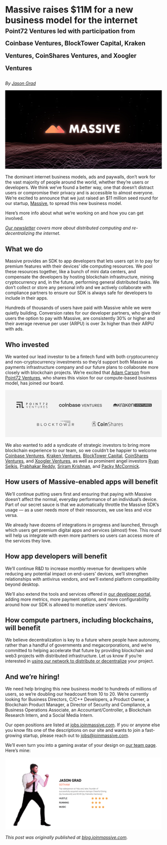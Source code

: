 # Massive raises $11M for a new business model for the internet<br><sub><sup>Point72 Ventures led with participation from Coinbase Ventures, BlockTower Capital, Kraken Ventures, CoinShares Ventures, and Xoogler Ventures

_By [Jason Grad](https://github.com/codeninja23)_

![Massive, a new business model for the internet](massive.jpg)

The dominant internet business models, ads and paywalls, don’t work for the vast majority of people
around the world, whether they’re users or developers. We think we’ve found a better way, one that
doesn’t distract users or compromise their privacy and is accessible to almost everyone. We’re
excited to announce that we just raised an $11 million seed round for our startup,
[Massive](https://joinmassive.com/), to spread this new business model.

Here’s more info about what we’re working on and how you can get involved.

_[Our newsletter](https://upscri.be/f/c3cwu9) covers more about distributed computing and
re-decentralizing the internet._

## What we do

Massive provides an SDK to app developers that lets users opt in to pay for premium features with
their devices’ idle computing resources. We pool these resources together, like a bunch of mini data
centers, and compensate the developers by hosting blockchain infrastructure, mining cryptocurrency
and, in the future, performing general distributed tasks. We don’t collect or store any personal
info and we actively collaborate with compliance partners to ensure our SDK is always safe for
developers to include in their apps.

Hundreds of thousands of users have paid with Massive while we were quietly building. Conversion
rates for our developer partners, who give their users the option to pay with Massive, are
consistently 30% or higher and their average revenue per user (ARPU) is over 3x higher than their
ARPU with ads.

## Who invested

We wanted our lead investor to be a fintech fund with both cryptocurrency and non-cryptocurrency
investments so they’d support both Massive as payments infrastructure company and our future plans
to collaborate more closely with blockchain projects. We’re excited that
[Adam Carson](https://p72.vc/team/adam-k-carson/) from [Point72 Ventures](https://p72.vc/), who
shares this vision for our compute-based business model, has joined our board.

![Massive’s investors](investors.png)

We also wanted to add a syndicate of strategic investors to bring more blockchain experience to our
team, so we couldn’t be happier to welcome [Coinbase Ventures](https://www.coinbase.com/ventures),
[Kraken Ventures](https://www.krakenventures.com/),
[BlockTower Capital](https://www.blocktower.com/),
[CoinShares Ventures](https://coinshares.com/active/cs-ventures), and
[Xoogler Ventures](https://www.linkedin.com/pulse/supporting-ex-google-founders-launching-xoogler-ventures-fong/),
as well as prominent angel investors [Ryan Selkis](https://messari.io/person/ryan-selkis),
[Prabhakar Reddy](https://blog.falconx.io/falconx-raises-17m-in-financing-to-build-the-future-of-digital-asset-trading/),
[Sriram Krishnan](https://sriramkrishnan.substack.com/), and
[Packy McCormick](https://www.notboring.co/).

## How users of Massive-enabled apps will benefit

We’ll continue putting users first and ensuring that paying with Massive doesn’t affect the normal,
everyday performance of an individual’s device. Part of our secret sauce is that we automatically
throttle the Massive SDK’s usage — as a user needs more of their resources, we use less and vice
versa.

We already have dozens of integrations in progress and launched, through which users get premium
digital apps and services (almost) free. This round will help us integrate with even more partners
so users can access more of the services they love.

## How app developers will benefit

We’ll continue R&D to increase monthly revenue for developers while reducing any potential impact on
end-users’ devices, we’ll strengthen relationships with antivirus vendors, and we’ll extend platform
compatibility beyond desktop.

We’ll also extend the tools and services offered in
[our developer portal](https://partners.joinmassive.com/), adding more metrics, more payment
options, and more configurability around how our SDK is allowed to monetize users’ devices.

## How compute partners, including blockchains, will benefit

We believe decentralization is key to a future where people have autonomy, rather than a handful of
governments and megacorporations, and we’re committed to helping accelerate that future by
providing blockchain and web3 projects with distributed infrastructure. Let us know if you’re
interested in [using our network to distribute or decentralize](https://joinmassive.com/daas) your
project.

## And we’re hiring!

We need help bringing this new business model to hundreds of millions of users, so we’re doubling
our headcount from 10 to 20. We’re currently looking for Business Directors, C/C++ Developers, a
Product Owner, a Blockchain Product Manager, a Director of Security and Compliance, a Business
Operations Associate, an Accountant/Controller, a Blockchain Research Intern, and a Social Media
Intern.

Our open positions are listed at [jobs.joinmassive.com](https://jobs.joinmassive.com/). If you or
anyone else you know fits one of the descriptions on our site and wants to join a fast-growing
startup, please reach out to jobs@joinmassive.com.

We’ll even turn you into a gaming avatar of your design on
[our team page](https://joinmassive.com/team). Here’s mine:

![Jason Grad, the avatar](jason.gif)

_This post was originally published at
[blog.joinmassive.com](https://blog.joinmassive.com/massive-raises-11m-for-a-new-business-model-for-the-internet-5c28619b52fd)._
